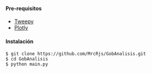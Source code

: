 #### Pre-requisitos
- [Tweepy](https://github.com/tweepy/tweepy)
- [Plotly](https://plot.ly/python/getting-started/)

#### Instalación
```
$ git clone https://github.com/MrcRjs/GobAnalisis.git
$ cd GobAnalisis
$ python main.py
```